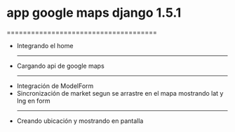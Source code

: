 <h1>app google maps django 1.5.1</h1>
=====================================

<ul>
	<li>Integrando el home</li>
	<hr>
	<li>Cargando api de google maps</li>
	<hr>
	<li>Integración de ModelForm</li>
	<li>Sincronización de market segun se arrastre en el mapa mostrando lat y lng en form</li>
	<hr>
	<li>Creando ubicación y mostrando en pantalla</li>
</ul>